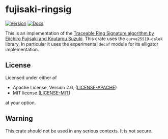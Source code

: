 # fujisaki-ringsig
[![Version](https://img.shields.io/crates/v/fujisaki_ringsig.svg)](https://crates.io/crates/fujisaki_ringsig)
[![Docs](https://docs.rs/fujisaki_ringsig/badge.svg)](https://docs.rs/fujisaki_ringsig)

This is an implementation of the [Traceable Ring Signature algorithm by Eiichiro Fujisaki and
Koutarou Suzuki](https://eprint.iacr.org/2006/389.pdf). This crate uses the `curve25519-dalek`
library. In particular it uses the experimental `decaf` module for its elligator implementation.

## License

Licensed under either of

 * Apache License, Version 2.0, ([LICENSE-APACHE](LICENSE-APACHE))
 * MIT license ([LICENSE-MIT](LICENSE-MIT))

at your option.

## Warning
This crate should not be used in any serious contexts. It is not secure.
